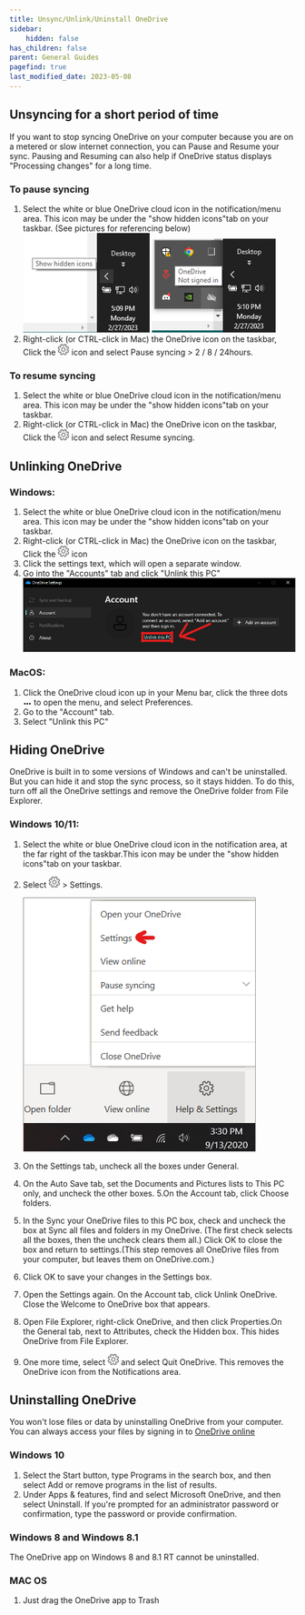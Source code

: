 ```yaml
---
title: Unsync/Unlink/Uninstall OneDrive
sidebar:
    hidden: false
has_children: false
parent: General Guides
pagefind: true
last_modified_date: 2023-05-08
---
```




## Unsyncing for a short period of time
If you want to stop syncing OneDrive on your computer because you are on a metered or slow internet connection, you can Pause and Resume your sync. Pausing and Resuming can also help if OneDrive status displays "Processing changes" for a long time.

### To pause syncing
1. Select the white or blue OneDrive cloud icon in the notification/menu area. This icon may be under the "show hidden icons"tab on your taskbar. (See pictures for referencing below)
![HiddenIcon.webp](../../../assets/One-Drive/HiddenIcon.webp) 
![OneDriveIcon.webp](../../../assets/One-Drive/OneDriveIcon.webp)
2. Right-click (or CTRL-click in Mac) the OneDrive icon on the taskbar, Click the ![settingsicon.webp](../../../assets/One-Drive/settingsicon.webp) icon and select Pause syncing > 2 / 8 / 24hours.


### To resume syncing
1. Select the white or blue OneDrive cloud icon in the notification/menu area. This icon may be under the "show hidden icons"tab on your taskbar.
2. Right-click (or CTRL-click in Mac) the OneDrive icon on the taskbar, Click the ![settingsicon.webp](../../../assets/One-Drive/settingsicon.webp) icon and select Resume syncing.


## Unlinking OneDrive 

### Windows:
1. Select the white or blue OneDrive cloud icon in the notification/menu area. This icon may be under the "show hidden icons"tab on your taskbar.
2. Right-click (or CTRL-click in Mac) the OneDrive icon on the taskbar, Click the ![settingsicon.webp](../../../assets/One-Drive/settingsicon.webp) icon
3. Click the settings text, which will open a separate window.
4. Go into the "Accounts" tab and click "Unlink this PC"
![unlink.webp](../../../assets/One-Drive/unlink.webp)

### MacOS:
1. Click the OneDrive cloud icon up in your Menu bar, click the three dots ![3dots.webp](../../../assets/One-Drive/3dots.webp) to open the menu, and select Preferences.
2. Go to the "Account" tab.
3. Select "Unlink this PC"

## Hiding OneDrive
OneDrive is built in to some versions of Windows and can't be uninstalled. But you can hide it and stop the sync process, so it stays hidden. To do this, turn off all the OneDrive settings and remove the OneDrive folder from File Explorer.
### Windows 10/11:
1. Select the white or blue OneDrive cloud icon in the notification area, at the far right of the taskbar.This icon may be under the "show hidden icons"tab on your taskbar.
2. Select  ![settingsicon.webp](../../../assets/One-Drive/settingsicon.webp)  > Settings.

   ![isettings.webp](../../../assets/One-Drive/isettings.webp)
   
3. On the Settings tab, uncheck all the boxes under General.
4. On the Auto Save tab, set the Documents and Pictures lists to This PC only, and uncheck the other boxes.
5.On the Account tab, click Choose folders.
6. In the Sync your OneDrive files to this PC box, check and uncheck the box at Sync all files and folders in my OneDrive. (The first check selects all the boxes, then the uncheck clears them all.) Click OK to close the box and return to settings.(This step removes all OneDrive files from your computer, but leaves them on OneDrive.com.)
7. Click OK to save your changes in the Settings box.
8. Open the Settings again. On the Account tab, click Unlink OneDrive. Close the Welcome to OneDrive box that appears.
9. Open File Explorer, right-click OneDrive, and then click Properties.On the General tab, next to Attributes, check the Hidden box. This hides OneDrive from File Explorer.
10. One more time, select ![settingsicon.webp](../../../assets/One-Drive/settingsicon.webp) and select Quit OneDrive. This removes the OneDrive icon from the Notifications area.

## Uninstalling OneDrive
You won't lose files or data by uninstalling OneDrive from your computer. You can always access your files by signing in to [OneDrive online](https://onedrive.com/)
### Windows 10
1. Select the Start button, type Programs in the search box, and then select Add or remove programs in the list of results.
2. Under Apps & features, find and select Microsoft OneDrive, and then select Uninstall. If you're prompted for an administrator password or confirmation, type the password or provide confirmation.

### Windows 8 and Windows 8.1
The OneDrive app on Windows 8 and 8.1 RT cannot be uninstalled.

### MAC OS
1. Just drag the OneDrive app to Trash
